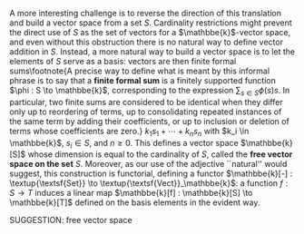 A more interesting challenge is to reverse the direction of this translation and build a vector space from a set $S$. Cardinality restrictions might prevent the direct use of $S$ as the set of vectors for a $\mathbbe{k}$-vector space, and even without this obstruction there is no natural way to define vector addition in $S$.
Instead, a more natural way to build a vector space  is to let the elements of $S$ serve as a basis: vectors are then finite formal sums\footnote{A precise way to define what is meant by this informal phrase is to say that a **finite formal sum** is a finitely supported function $\phi : S \to \mathbbe{k}$, corresponding to the expression $\sum_{s \in S} \phi(s) s$. In particular, two finite sums are considered to be identical when they differ only up to reordering of terms, up to consolidating repeated instances of the same term by adding their coefficients, or up to inclusion or deletion of terms whose coefficients are zero.}  $k_1s_1 + \cdots + k_n s_n$ with $k_i \in \mathbbe{k}$,  $s_i \in S$, and $n \geq 0$. This defines a vector space $\mathbbe{k}[S]$ whose dimension is equal to the cardinality of $S$, called the **free vector space on the set** $S$. Moreover, as our use of the adjective ``natural'' would suggest,  this construction is functorial, defining a functor $\mathbbe{k}[-] : \textup{\textsf{Set}} \to \textup{\textsf{Vect}}_\mathbbe{k}$: a function $f : S \to T$ induces a linear map $\mathbbe{k}[f] : \mathbbe{k}[S] \to \mathbbe{k}[T]$ defined on the basis elements in the evident way.

SUGGESTION: free vector space